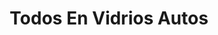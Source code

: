 ---
title: "Todos En Vidrios Autos"
url: /barrios-unidos/todos-en-vidrios-autos/
shop: Autoteile
---